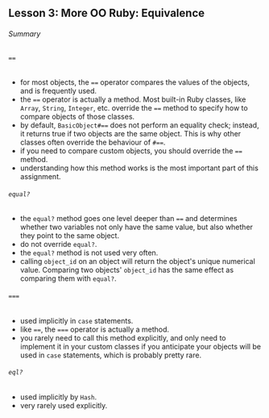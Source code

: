 ## Lesson 3: More OO Ruby: Equivalence

###### Summary

###### `==`

* for most objects, the `==` operator compares the values of the objects, and is frequently used.
* the `==` operator is actually a method. Most built-in Ruby classes, like `Array`, `String`, `Integer`, etc. override the `==` method to specify how to compare objects of those classes.
* by default, `BasicObject#==` does not perform an equality check; instead, it returns true if two objects are the same object. This is why other classes often override the behaviour of `#==`.
* if you need to compare custom objects, you should override the `==` method.
* understanding how this method works is the most important part of this assignment.



###### `equal?`

* the `equal?` method goes one level deeper than `==` and determines whether two variables not only have the same value, but also whether they point to the same object.
* do not override `equal?`.
* the `equal?` method is not used very often.
* calling `object_id` on an object will return the object's unique numerical value. Comparing two objects' `object_id` has the same effect as comparing them with `equal?`.



###### `===`

* used implicitly in `case` statements.
* like `==`, the `===` operator is actually a method.
* you rarely need to call this method explicitly, and only need to implement it in your custom classes if you anticipate your objects will be used in `case` statements, which is probably pretty rare.



###### `eql?`

* used implicitly by `Hash`.
* very rarely used explicitly.

